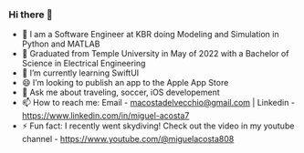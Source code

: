 ### Hi there 👋

- 🔭 I am a Software Engineer at KBR doing Modeling and Simulation in Python and MATLAB
- 🏫 Graduated from Temple University in May of 2022 with a Bachelor of Science in Electrical Engineering
- 🌱 I’m currently learning SwiftUI 
- 😄 I’m looking to publish an app to the Apple App Store
- 💬 Ask me about traveling, soccer, iOS developement
- 📫 How to reach me: Email - macostadelvecchio@gmail.com | Linkedin - https://www.linkedin.com/in/miguel-acosta7 
- ⚡ Fun fact: I recently went skydiving! Check out the video in my youtube channel - https://www.youtube.com/@miguelacosta808

